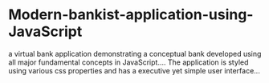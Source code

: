 # Modern-bankist-application-using-JavaScript
a virtual bank application demonstrating a conceptual bank developed using all major fundamental concepts in JavaScript....
The application is styled using various css properties and has a executive yet simple user interface...
